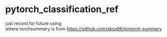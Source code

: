 # pytorch_classification_ref
just record for future using  
where torchsummary is from https://github.com/sksq96/pytorch-summary
